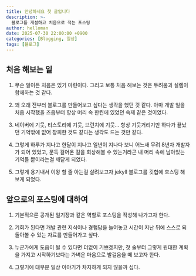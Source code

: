 ```yaml
---
title: 안녕하세요 첫 글입니다
description: >-
  블로그를 개설하고 처음으로 적는 포스팅
author: helloman
date: 2025-07-30 22:00:00 +0900
categories: [Blogging, 일상]
tags: [블로그]
---
```


## 처음 해보는 일
1. 무슨 일이든 처음은 있기 마련이다. 그리고 보통 처음 해보는 것은 두려움과 설렘이 함께하는 것 같다.

2. 꽤 오래 전부터 블로그를 만들어보고 싶다는 생각을 했던 것 같다. 아마 개발 일을 처음 시작했을 즈음부터 항상 머리 속 한켠에 있었던 숙제 같은 것이었다. 

3. 네이버에 기웃, 티스토리에 기웃, 브런치에 기웃... 항상 기웃거리기만 하다가 끝났던 기억밖에 없어 창피한 것도 같다는 생각도 드는 것만 같다.

4. 그렇게 하루가 지나고 한달이 지나고 일년이 지나다 보니 어느새 무려 8년차 개발자가 되어 있었고, 문득 걸어온 길을 회상해볼 수 있는거라곤 내 머리 속에 남아있는 기억들 뿐이라는걸 깨닫게 되었다.

5. 그렇게 용기내서 이왕 할 줄 아는걸 살려보고자 jekyll 블로그를 깃헙에 호스팅 해 보게 되었다.


## 앞으로의 포스팅에 대하여

1. 기본적으론 공개된 일기장과 같은 역할로 포스팅을 작성해 나가고자 한다.

2. 기회가 된다면 개발 관련 지식이나 경험담을 늘어놓고 시간이 지난 뒤에 스스로 되돌아볼 수 있는 자료를 만들어가고 싶다.

3. 누군가에게 도움이 될 수 있다면 더없이 기쁘겠지만, 첫 술부터 그렇게 원대한 계획을 가지고 시작하기보다는 가벼운 마음으로 발걸음을 떼 보고자 한다.

4. 그렇기에 대부분 일상 이야기가 차지하게 되지 않을까 싶다.

